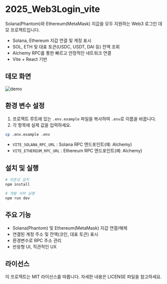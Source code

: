 # 2025_Web3Login_vite

Solana(Phantom)와 Ethereum(MetaMask) 지갑을 모두 지원하는 Web3 로그인 데모 프로젝트입니다. 

- Solana, Ethereum 지갑 연결 및 계정 표시
- SOL, ETH 및 대표 토큰(USDC, USDT, DAI 등) 잔액 조회
- Alchemy RPC를 통한 빠르고 안정적인 네트워크 연결
- Vite + React 기반

## 데모 화면
![demo](./screenshot.png)

## 환경 변수 설정

1. 프로젝트 루트에 있는 `.env.example` 파일을 복사하여 `.env`로 이름을 바꿉니다.
2. 각 항목에 실제 값을 입력하세요.

```bash
cp .env.example .env
```

- `VITE_SOLANA_RPC_URL` : Solana RPC 엔드포인트(예: Alchemy)
- `VITE_ETHEREUM_RPC_URL` : Ethereum RPC 엔드포인트(예: Alchemy)

## 설치 및 실행

```bash
# 의존성 설치
npm install

# 개발 서버 실행
npm run dev
```

## 주요 기능
- Solana(Phantom) 및 Ethereum(MetaMask) 지갑 연결/해제
- 연결된 계정 주소 및 잔액(코인, 대표 토큰) 표시
- 환경변수로 RPC 주소 관리
- 반응형 UI, 직관적인 UX

## 라이선스

이 프로젝트는 MIT 라이선스를 따릅니다. 자세한 내용은 LICENSE 파일을 참고하세요.
